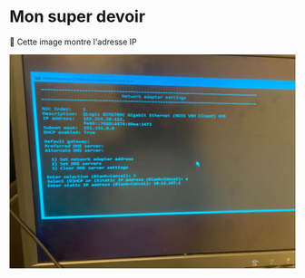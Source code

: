 # Mon super devoir


:round_pushpin: Cette image montre l'adresse IP

<img src=images/IMG-20230606-WA0010.jpg width='' height='' alt='Createur Josue' > </img>

